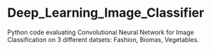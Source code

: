 # Deep_Learning_Image_Classifier

Python code evaluating Convolutional Neural Network for Image Classification on 3 different datsets: Fashion, Biomas, Vegetables.
